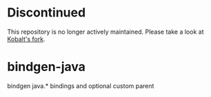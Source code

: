 Discontinued
============
This repository is no longer actively maintained. Please take a look at [Kobalt's fork](https://github.com/igloo-project/bindgen-java).

# bindgen-java
bindgen java.* bindings and optional custom parent
